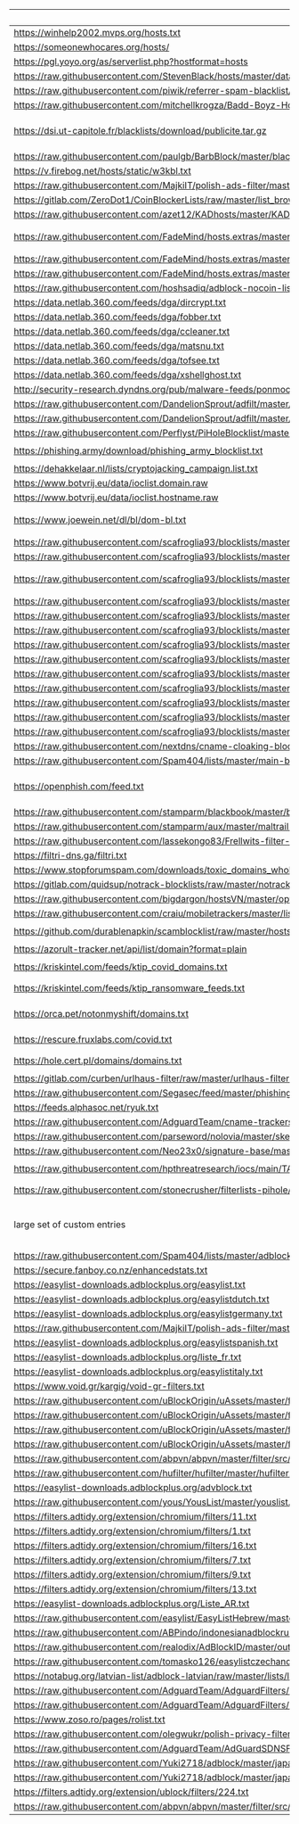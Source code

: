 List Source | Type | Category | Comments
--- | --- | --- | ---
https://winhelp2002.mvps.org/hosts.txt|hostfile|`ads`|
https://someonewhocares.org/hosts/|hostfile|`ads`|
https://pgl.yoyo.org/as/serverlist.php?hostformat=hosts|hostfile|`ads`|
https://raw.githubusercontent.com/StevenBlack/hosts/master/data/StevenBlack/hosts|hostfile|`ads`|
https://raw.githubusercontent.com/piwik/referrer-spam-blacklist/master/spammers.txt|hostfile|`spam`|
https://raw.githubusercontent.com/mitchellkrogza/Badd-Boyz-Hosts/master/hosts|hostfile|`spam`|
https://dsi.ut-capitole.fr/blacklists/download/publicite.tar.gz|hostfile|`ads`|only 'publicite' list
https://raw.githubusercontent.com/paulgb/BarbBlock/master/blacklists/domain-list.txt|hostfile|`ads`|
https://v.firebog.net/hosts/static/w3kbl.txt|hostfile|`ads`|
https://raw.githubusercontent.com/MajkiIT/polish-ads-filter/master/polish-pihole-filters/hostfile.txt|hostfile|`ads`|
https://gitlab.com/ZeroDot1/CoinBlockerLists/raw/master/list_browser.txt|hostfile|`mining`|
https://raw.githubusercontent.com/azet12/KADhosts/master/KADhosts.txt|hostfile|`ads`|
https://raw.githubusercontent.com/FadeMind/hosts.extras/master/add.Spam/hosts|hostfile|`spam` `malware` `phishing`|
https://raw.githubusercontent.com/FadeMind/hosts.extras/master/add.Risk/hosts|hostfile|`malware`|
https://raw.githubusercontent.com/FadeMind/hosts.extras/master/add.Dead/hosts|hostfile|`malware`|
https://raw.githubusercontent.com/hoshsadiq/adblock-nocoin-list/master/hosts.txt|hostfile|`mining`|
https://data.netlab.360.com/feeds/dga/dircrypt.txt|hostfile|`malware`|
https://data.netlab.360.com/feeds/dga/fobber.txt|hostfile|`malware`|
https://data.netlab.360.com/feeds/dga/ccleaner.txt|hostfile|`malware`|
https://data.netlab.360.com/feeds/dga/matsnu.txt|hostfile|`malware`|
https://data.netlab.360.com/feeds/dga/tofsee.txt|hostfile|`malware`|
https://data.netlab.360.com/feeds/dga/xshellghost.txt|hostfile|`malware`|
http://security-research.dyndns.org/pub/malware-feeds/ponmocup-infected-domains-shadowserver.csv|hostfile|`malware`|
https://raw.githubusercontent.com/DandelionSprout/adfilt/master/NorwegianExperimentalList%20alternate%20versions/NordicFiltersPiHole.txt|hostfile|`ads`|
https://raw.githubusercontent.com/DandelionSprout/adfilt/master/Alternate%20versions%20Anti-Malware%20List/AntiMalwareHosts.txt|hostfile|`malware`|
https://raw.githubusercontent.com/Perflyst/PiHoleBlocklist/master/SmartTV.txt|hostfile|`ads`|
https://phishing.army/download/phishing_army_blocklist.txt|hostfile|`malware` `phishing`|
https://dehakkelaar.nl/lists/cryptojacking_campaign.list.txt|hostfile|`mining`|
https://www.botvrij.eu/data/ioclist.domain.raw|hostfile|`malware`|
https://www.botvrij.eu/data/ioclist.hostname.raw|hostfile|`malware`|
https://www.joewein.net/dl/bl/dom-bl.txt|hostfile|`spam` `malware` `phishing`|
https://raw.githubusercontent.com/scafroglia93/blocklists/master/blocklists-main.txt|hostfile|`malware`|
https://raw.githubusercontent.com/scafroglia93/blocklists/master/blocklists-certego.txt|hostfile|`malware`|
https://raw.githubusercontent.com/scafroglia93/blocklists/master/blocklists-personal.txt|hostfile|`spam` `malware` `phishing`|
https://raw.githubusercontent.com/scafroglia93/blocklists/master/blocklists-unit42-silverterrier.txt|hostfile|`malware`|
https://raw.githubusercontent.com/scafroglia93/blocklists/master/blocklists-unit42-playbook.txt|hostfile|`malware`|
https://raw.githubusercontent.com/scafroglia93/blocklists/master/blocklists-malware-traffic.txt|hostfile|`malware`|
https://raw.githubusercontent.com/scafroglia93/blocklists/master/blocklists-eset.txt|hostfile|`malware`|
https://raw.githubusercontent.com/scafroglia93/blocklists/master/blocklists-sentinelone.txt|hostfile|`malware`|
https://raw.githubusercontent.com/scafroglia93/blocklists/master/blocklists-cyble.txt|hostfile|`malware`|
https://raw.githubusercontent.com/scafroglia93/blocklists/master/blocklists-citizenlabs.txt|hostfile|`malware`|
https://raw.githubusercontent.com/scafroglia93/blocklists/master/blocklists-drweb.txt|hostfile|`malware`|
https://raw.githubusercontent.com/scafroglia93/blocklists/master/blocklists-amnenstytech.txt|hostfile|`malware`|
https://raw.githubusercontent.com/scafroglia93/blocklists/master/blocklists-zscaler.txt|hostfile|`malware`|
https://raw.githubusercontent.com/nextdns/cname-cloaking-blocklist/master/domains|hostfile|`ads`|
https://raw.githubusercontent.com/Spam404/lists/master/main-blacklist.txt|hostfile|`spam`|
https://openphish.com/feed.txt|hostfile|`malware`|only full domain filters
https://raw.githubusercontent.com/stamparm/blackbook/master/blackbook.txt|hostfile|`ads`|
https://raw.githubusercontent.com/stamparm/aux/master/maltrail-malware-domains.txt|hostfile|`malware`|
https://raw.githubusercontent.com/lassekongo83/Frellwits-filter-lists/master/Frellwits-Swedish-Hosts-File.txt|hostfile|`ads`|
https://filtri-dns.ga/filtri.txt|hostfile|`ads`|
https://www.stopforumspam.com/downloads/toxic_domains_whole.txt|hostfile|`ads`|
https://gitlab.com/quidsup/notrack-blocklists/raw/master/notrack-malware.txt|hostfile|`ads`|
https://raw.githubusercontent.com/bigdargon/hostsVN/master/option/hosts-VN|hostfile|`ads`|
https://raw.githubusercontent.com/craiu/mobiletrackers/master/list.txt|hostfile|`tracking`|
https://github.com/durablenapkin/scamblocklist/raw/master/hosts.txt|hostfile|`phishing` `scam`|
https://azorult-tracker.net/api/list/domain?format=plain|hostfiles|`malware`|
https://kriskintel.com/feeds/ktip_covid_domains.txt|hostfile|`phishing` `malware`|
https://kriskintel.com/feeds/ktip_ransomware_feeds.txt|hostfile|`phishing` `malware`|
https://orca.pet/notonmyshift/domains.txt|hostfile|`malware` `phishing` `ads`|
https://rescure.fruxlabs.com/covid.txt|hostfile|`phishing` `malware`|
https://hole.cert.pl/domains/domains.txt|hostfile|`phishing` `malware`|
https://gitlab.com/curben/urlhaus-filter/raw/master/urlhaus-filter-hosts-online.txt|hostfile|`malware`|
https://raw.githubusercontent.com/Segasec/feed/master/phishing-domains.json|json|`phishing`|
https://feeds.alphasoc.net/ryuk.txt|hostfile|`malware`|
https://raw.githubusercontent.com/AdguardTeam/cname-trackers/master/combined_disguised_trackers_justdomains.txt|hostfile|`tracking`|
https://raw.githubusercontent.com/parseword/nolovia/master/skel/hosts-government-malware.txt|hostfile|`malware`|
https://raw.githubusercontent.com/Neo23x0/signature-base/master/iocs/c2-iocs.txt|hostfile|`malware`|
https://raw.githubusercontent.com/hpthreatresearch/iocs/main/TA551/domains.txt|hostfile|`phishing` `malware`|
https://raw.githubusercontent.com/stonecrusher/filterlists-pihole/master/watchlist-internet-ph.txt|hostfile|`phishing` `scam`|
large set of custom entries|hostfile|`ads` `malware` `spam` `trackers` `scam`|
https://raw.githubusercontent.com/Spam404/lists/master/adblock-list.txt|adblock|`ads`|
https://secure.fanboy.co.nz/enhancedstats.txt|adblock|`ads`|
https://easylist-downloads.adblockplus.org/easylist.txt|adblock|`ads`|
https://easylist-downloads.adblockplus.org/easylistdutch.txt|adblock|`ads`|
https://easylist-downloads.adblockplus.org/easylistgermany.txt|adblock|`ads`|
https://raw.githubusercontent.com/MajkiIT/polish-ads-filter/master/polish-adblock-filters/adblock.txt|adblock|`ads`|
https://easylist-downloads.adblockplus.org/easylistspanish.txt|adblock|`ads`|
https://easylist-downloads.adblockplus.org/liste_fr.txt|adblock|`ads`|
https://easylist-downloads.adblockplus.org/easylistitaly.txt|adblock|`ads`|
https://www.void.gr/kargig/void-gr-filters.txt|adblock|`ads`|
https://raw.githubusercontent.com/uBlockOrigin/uAssets/master/filters/badware.txt|adblock|`ads`|
https://raw.githubusercontent.com/uBlockOrigin/uAssets/master/filters/filters.txt|adblock|`ads`|
https://raw.githubusercontent.com/uBlockOrigin/uAssets/master/filters/privacy.txt|adblock|`ads`|
https://raw.githubusercontent.com/uBlockOrigin/uAssets/master/filters/resource-abuse.txt|adblock|`ads`|
https://raw.githubusercontent.com/abpvn/abpvn/master/filter/src/abpvn_general.txt|adblock|`ads`|
https://raw.githubusercontent.com/hufilter/hufilter/master/hufilter.txt|adblock|`ads`|
https://easylist-downloads.adblockplus.org/advblock.txt|adblock|`ads`|
https://raw.githubusercontent.com/yous/YousList/master/youslist.txt|adblock|`ads`|
https://filters.adtidy.org/extension/chromium/filters/11.txt|adblock|`ads`|
https://filters.adtidy.org/extension/chromium/filters/1.txt|adblock|`ads`|
https://filters.adtidy.org/extension/chromium/filters/16.txt|adblock|`ads`|
https://filters.adtidy.org/extension/chromium/filters/7.txt|adblock|`ads`|
https://filters.adtidy.org/extension/chromium/filters/9.txt|adblock|`ads`|
https://filters.adtidy.org/extension/chromium/filters/13.txt|adblock|`ads`|
https://easylist-downloads.adblockplus.org/Liste_AR.txt|adblock|`ads`|
https://raw.githubusercontent.com/easylist/EasyListHebrew/master/EasyListHebrew.txt|adblock|`ads`|
https://raw.githubusercontent.com/ABPindo/indonesianadblockrules/master/subscriptions/abpindo.txt|adblock|`ads`|
https://raw.githubusercontent.com/realodix/AdBlockID/master/output/adblockid.txt|adblock|`ads`|
https://raw.githubusercontent.com/tomasko126/easylistczechandslovak/master/filters.txt|adblock|`ads`|
https://notabug.org/latvian-list/adblock-latvian/raw/master/lists/latvian-list.txt|adblock|`ads`|
https://raw.githubusercontent.com/AdguardTeam/AdguardFilters/master/SpywareFilter/sections/ing_servers_firstparty.txt|adblock|`tracking`|
https://raw.githubusercontent.com/AdguardTeam/AdguardFilters/master/SpywareFilter/sections/tracking_servers.txt|adblock|`tracking`|
https://www.zoso.ro/pages/rolist.txt|adblock|`ads`|
https://raw.githubusercontent.com/olegwukr/polish-privacy-filters/master/adblock.txt|adblock|`ads`|
https://raw.githubusercontent.com/AdguardTeam/AdGuardSDNSFilter/master/Filters/rules.txt|adblock|`ads`|
https://raw.githubusercontent.com/Yuki2718/adblock/master/japanese/jp-filters.txt|adblock|`ads`|
https://raw.githubusercontent.com/Yuki2718/adblock/master/japanese/jp-annoyances.txt|adblock|`ads`|
https://filters.adtidy.org/extension/ublock/filters/224.txt|adblock|`ads`|
https://raw.githubusercontent.com/abpvn/abpvn/master/filter/src/abpvn_ad_domain.txt|adblock|`ads`|
